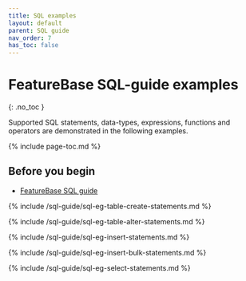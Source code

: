 ```yaml
---
title: SQL examples
layout: default
parent: SQL guide
nav_order: 7
has_toc: false
---
```


# FeatureBase SQL-guide examples
{: .no_toc }

Supported SQL statements, data-types, expressions, functions and operators are demonstrated in the following examples.

{% include page-toc.md %}

## Before you begin

* [FeatureBase SQL guide](/docs/sql-guide/sql-guide-home)

{% include /sql-guide/sql-eg-table-create-statements.md %}

{% include /sql-guide/sql-eg-table-alter-statements.md %}

{% include /sql-guide/sql-eg-insert-statements.md %}

{% include /sql-guide/sql-eg-insert-bulk-statements.md %}

{% include /sql-guide/sql-eg-select-statements.md %}
